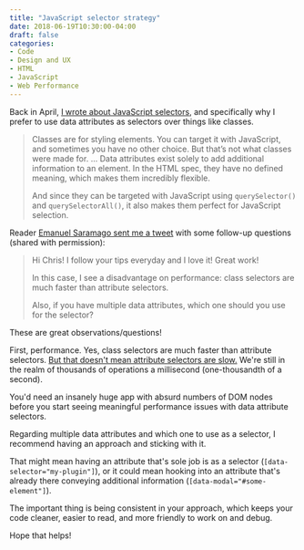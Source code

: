 ```yaml
---
title: "JavaScript selector strategy"
date: 2018-06-19T10:30:00-04:00
draft: false
categories:
- Code
- Design and UX
- HTML
- JavaScript
- Web Performance
---
```


Back in April, [I wrote about JavaScript selectors](/javascript-selectors-in-html/), and specifically why I prefer to use data attributes as selectors over things like classes.

> Classes are for styling elements. You can target it with JavaScript, and sometimes you have no other choice. But that’s not what classes were made for.
> ...
> Data attributes exist solely to add additional information to an element. In the HTML spec, they have no defined meaning, which makes them incredibly flexible.
>
> And since they can be targeted with JavaScript using `querySelector()` and `querySelectorAll()`, it also makes them perfect for JavaScript selection.

Reader [Emanuel Saramago sent me a tweet](https://twitter.com/EmanuelSaramago/status/983816342875856897) with some follow-up questions (shared with permission):

> Hi Chris! I follow your tips everyday and I love it! Great work!
>
> In this case, I see a disadvantage on performance: class selectors are much faster than attribute selectors.
>
> Also, if you have multiple data attributes, which one should you use for the selector?

These are great observations/questions!

First, performance. Yes, class selectors are much faster than attribute selectors. [But that doesn't mean attribute selectors are slow.](/javascript-selector-performance/) We're still in the realm of thousands of operations a millisecond (one-thousandth of a second).

You'd need an insanely huge app with absurd numbers of DOM nodes before you start seeing meaningful performance issues with data attribute selectors.

Regarding multiple data attributes and which one to use as a selector, I recommend having an approach and sticking with it.

That might mean having an attribute that's sole job is as a selector (`[data-selector="my-plugin"]`), or it could mean hooking into an attribute that's already there conveying additional information (`[data-modal="#some-element"]`).

The important thing is being consistent in your approach, which keeps your code cleaner, easier to read, and more friendly to work on and debug.

Hope that helps!